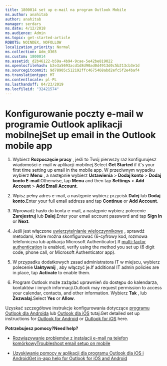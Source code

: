 ```yaml
---
title: 1800014 set up e-mail na program Outlook Mobile
ms.author: anahitab
author: anahitab
manager: serdars
ms.date: 4/12/2018
ms.audience: Admin
ms.topic: get-started-article
ROBOTS: NOINDEX, NOFOLLOW
localization_priority: Normal
ms.collection: Adm_O365
ms.custom: 1800014
ms.assetid: d2b46122-b59a-4b94-9cae-5e42be819022
ms.openlocfilehash: b2e3a5693acd1d8d90ad0d4913d0c5b213cb3e1d
ms.sourcegitcommit: 9d78905c512192ffc4675468abd2efc5f2e4baf4
ms.translationtype: MT
ms.contentlocale: pl-PL
ms.lasthandoff: 04/23/2019
ms.locfileid: "32421574"
---
```

# <a name="set-up-email-in-the-outlook-mobile-app"></a><span data-ttu-id="f6078-102">Konfigurowanie poczty e-mail w programie Outlook aplikacji mobilnej</span><span class="sxs-lookup"><span data-stu-id="f6078-102">Set up email in the Outlook mobile app</span></span>

1. <span data-ttu-id="f6078-103">Wybierz **Rozpoczęcie pracy** , jeśli to Twój pierwszy raz konfigurujesz wiadomości e-mail w aplikacji mobilnej.</span><span class="sxs-lookup"><span data-stu-id="f6078-103">Select **Get Started** if it's your first time setting up email in the mobile app.</span></span> <span data-ttu-id="f6078-104">W przeciwnym wypadku wybierz **Menu** , a następnie wybierz **Ustawienia** \> **Dodaj konto** \> **Dodaj konto E-mail**.</span><span class="sxs-lookup"><span data-stu-id="f6078-104">Otherwise, tap **Menu** and then tap **Settings** \> **Add Account** \> **Add Email Account**.</span></span> 
    
2. <span data-ttu-id="f6078-105">Wpisz pełny adres e-mail, a następnie wybierz przycisk **Dalej** lub **Dodaj konto**.</span><span class="sxs-lookup"><span data-stu-id="f6078-105">Enter your full email address and tap **Continue** or **Add Account**.</span></span>
    
3. <span data-ttu-id="f6078-106">Wprowadź hasło do konta e-mail, a następnie wybierz polecenie **Zarejestruj** lub **Dalej**.</span><span class="sxs-lookup"><span data-stu-id="f6078-106">Enter your email account password and tap **Sign In** or **Next**.</span></span> 
    
4. <span data-ttu-id="f6078-107">Jeśli jest włączone [uwierzytelnianie wieloczynnikowe](https://support.office.com/article/8f0454b2-f51a-4d9c-bcde-2c48e41621c6.aspx) , sprawdź metodami, które można skonfigurować (6-cyfrowy kod, rozmowa telefoniczna lub aplikacja Microsoft Authenticator).</span><span class="sxs-lookup"><span data-stu-id="f6078-107">If [multi-factor authentication](https://support.office.com/article/8f0454b2-f51a-4d9c-bcde-2c48e41621c6.aspx) is enabled, verify using the method you set up (6 digit code, phone call, or Microsoft Authenticator app).</span></span> 
    
5. <span data-ttu-id="f6078-108">W przypadku dodatkowych zasad administratora IT w miejscu, wybierz polecenie **Uaktywnij** , aby włączyć je.</span><span class="sxs-lookup"><span data-stu-id="f6078-108">If additional IT admin policies are in place, tap **Activate** to enable them.</span></span> 
    
6. <span data-ttu-id="f6078-109">Program Outlook może zażądać uprawnień do dostępu do kalendarza, kontaktów i innych informacji.</span><span class="sxs-lookup"><span data-stu-id="f6078-109">Outlook may request permission to access your calendar, contacts, and other information.</span></span> <span data-ttu-id="f6078-110">Wybierz **Tak** , lub **Zezwalaj**.</span><span class="sxs-lookup"><span data-stu-id="f6078-110">Select **Yes** or **Allow**.</span></span> 
    
<span data-ttu-id="f6078-111">Uzyskać szczegółowe instrukcje konfigurowania dotyczące [programu Outlook dla Androida](https://support.office.com/article/886db551-8dfa-4fd5-b835-f8e532091872.aspx) lub [Outlook dla iOS](https://support.office.com/article/b2de2161-cc1d-49ef-9ef9-81acd1c8e234.aspx) tutaj.</span><span class="sxs-lookup"><span data-stu-id="f6078-111">Get detailed set up instructions for [Outlook for Android](https://support.office.com/article/886db551-8dfa-4fd5-b835-f8e532091872.aspx) or [Outlook for iOS](https://support.office.com/article/b2de2161-cc1d-49ef-9ef9-81acd1c8e234.aspx) here.</span></span> 
  
 <span data-ttu-id="f6078-112">**Potrzebujesz pomocy?**</span><span class="sxs-lookup"><span data-stu-id="f6078-112">**Need help?**</span></span>
  
- [<span data-ttu-id="f6078-113">Rozwiązywanie problemów z instalacji e-mail na telefon komórkowy</span><span class="sxs-lookup"><span data-stu-id="f6078-113">Troubleshoot email setup on mobile</span></span>](https://support.office.com/article/a264ef01-9c88-48fb-9285-7017e4f31f02.aspx)
    
- [<span data-ttu-id="f6078-114">Uzyskiwanie pomocy w aplikacji dla programu Outlook dla iOS i Android</span><span class="sxs-lookup"><span data-stu-id="f6078-114">Get in-app help for Outlook for iOS and Android</span></span>](https://support.office.com/article/218a22d1-9fa5-4889-b689-de1c63493243.aspx#ID0EAABAAA=Contact_Support)
    

